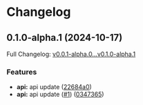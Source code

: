 # Changelog

## 0.1.0-alpha.1 (2024-10-17)

Full Changelog: [v0.0.1-alpha.0...v0.1.0-alpha.1](https://github.com/OmniStack-sh/omnistack-go/compare/v0.0.1-alpha.0...v0.1.0-alpha.1)

### Features

* **api:** api update ([22684a0](https://github.com/OmniStack-sh/omnistack-go/commit/22684a032772fb089956907ea762bcda2dedc4aa))
* **api:** api update ([#1](https://github.com/OmniStack-sh/omnistack-go/issues/1)) ([0347365](https://github.com/OmniStack-sh/omnistack-go/commit/03473655e58ba1c27d0efb4db030f5ae951d6da3))

